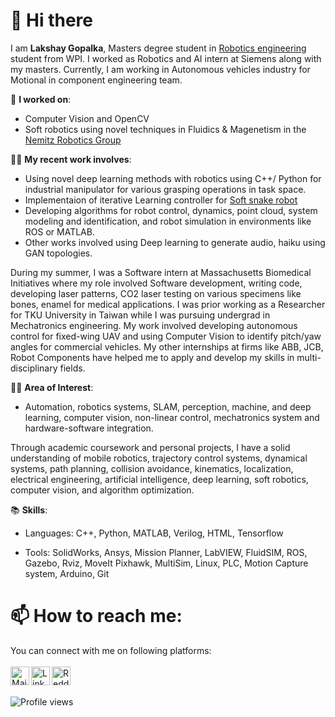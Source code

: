 <h1> 👋 Hi there </h1>

I am <strong>Lakshay Gopalka</strong>, Masters degree student in <a href="https://www.wpi.edu/academics/departments/robotics-engineering">Robotics engineering</a> student from WPI. I worked as Robotics and AI intern at Siemens along with my masters. Currently, I am working in Autonomous vehicles industry for Motional in component engineering team.
  
🔭 <strong>I worked on</strong></strong></strong></strong>: 
- Computer Vision and OpenCV
- Soft robotics using novel techniques in Fluidics & Magenetism in the <a href="https://nemitzroboticsgroup.com">Nemitz Robotics Group</a>

👨‍💻 <strong>My recent work involves</strong></strong></strong>: 
- Using novel deep learning methods with robotics using C++/ Python for industrial manipulator for various grasping operations in task space. 
- Implementaion of iterative Learning controller for <a href="http://softrobotics.wpi.edu/research.php">Soft snake robot</a>  
- Developing algorithms for robot control, dynamics, point cloud, system modeling and identification, and robot simulation in environments like ROS or MATLAB. 
- Other works involved using Deep learning to generate audio, haiku using GAN topologies.

During my summer, I was a Software intern at Massachusetts Biomedical Initiatives where my role involved Software development, writing code, developing laser patterns, CO2 laser testing on various specimens like bones, enamel for medical applications. I was prior working as a Researcher for TKU University in Taiwan while I was pursuing undergrad in Mechatronics engineering. My work involved developing autonomous control for fixed-wing UAV and using Computer Vision to identify pitch/yaw angles for commercial vehicles. My other internships at firms like ABB, JCB, Robot Components have helped me to apply and develop my skills in multi-disciplinary fields.

🕵️‍♂️ <strong>Area of Interest</strong></strong>:

- Automation, robotics systems, SLAM, perception, machine, and deep learning, computer vision, non-linear control, mechatronics system and hardware-software integration.

Through academic coursework and personal projects, I have a solid understanding of mobile robotics, trajectory control systems, dynamical systems, path planning, collision avoidance, kinematics, localization, electrical engineering, artificial intelligence, deep learning, soft robotics, computer vision, and algorithm optimization.

📚 <strong>Skills</strong>:

- Languages: C++, Python, MATLAB, Verilog, HTML, Tensorflow

- Tools: SolidWorks, Ansys, Mission Planner, LabVIEW, FluidSIM, ROS, Gazebo, Rviz, MoveIt Pixhawk, MultiSim, Linux, PLC, Motion Capture system, Arduino, Git


<h1> 📫 How to reach me: </h1>
You can connect with me on following platforms:
<br> 

<br>
<a href="mailto:lgopalka@wpi.edu"> 
  <img align="left" alt="Mail" width="30px" src="https://cdn.jsdelivr.net/npm/simple-icons@3.3.0/icons/microsoftoutlook.svg" />
</a>
<a href="https://www.linkedin.com/in/lgopalka/">
  <img align="left" alt="Linkedin" width="30px" src="https://cdn.jsdelivr.net/npm/simple-icons@v3/icons/linkedin.svg" />
</a>
<a href="https://www.youtube.com/user/lakshaygopalka">
  <img align="left" alt="Reddit" width="30px" src="https://cdn.jsdelivr.net/npm/simple-icons@3.3.0/icons/youtube.svg" />
</a>
<br>

<br>

![Profile views](https://gpvc.arturio.dev/glakshay) 

<!--
**glakshay/glakshay** is a ✨ _special_ ✨ repository because its `README.md` (this file) appears on your GitHub profile.

<strong>Find my Resume <a href="https://drive.google.com/file/d/1gPj3E_Uor90aAaJNdystO7WQ0l76fjBP/view?usp=sharing" target="_blank">here</a></strong>

Here are some ideas to get you started:

- 🔭 I’m currently working on ...
- 🌱 I’m currently learning ...
- 👯 I’m looking to collaborate on ...
- 🤔 I’m looking for help with ...
- 💬 Ask me about ...
- 📫 How to reach me: ...
- 😄 Pronouns: ...
- ⚡ Fun fact: ...

![GitHub stats](https://github-readme-stats.vercel.app/api?username=glakshay&show_icons=true)


Hello, I am Lakshay, currently pursuing Masters in Robotics engineering student at WPI. I worked as a software intern at Massachusetts Biomedical Initiatives in the summer, 20. My work involved software development, writing code, developing laser patterns, CO2 laser testing on various specimens like bones, enamel for medical applications.

My recent work involved using novel deep learning methods with robotics using C++/ Python for industrial manipulator for various grasping operations in task space. Some projects involved developing algorithms for robot control, dynamics, point cloud, system modeling and identification, and robot simulation in environments like ROS or MATLAB. Other works involved using Deep learning to generate audio, haiku using GAN topologies.

I was prior working as a Researcher for TKU University in Taiwan while I was pursuing undergrad in Mechatronics engineering. My work involved developing autonomous control for fixed-wing UAV and using Computer Vision to identify pitch/yaw angles for commercial vehicles. My other internships at firms like ABB, JCB, Robot Components have helped me to apply and develop my skills in multi-disciplinary fields.

Through academic coursework and personal projects, I have a solid understanding of mobile robotics,  trajectory control systems, dynamical systems, path planning, collision avoidance, kinematics, localization, electrical engineering, artificial intelligence, deep learning, soft robotics, computer vision, and algorithm optimization.

Some of the areas of interest include automation, robotics systems, SLAM, perception, machine, and deep learning, computer vision, non-linear control systems, mechatronics system and hardware-software integration.

Seeking full time opportunities in the relevant field to apply my experience and skills to develop, model systems, and to gain new technical knowledge.

Languages: C++, Python, MATLAB, Verilog
Tools: ROS, Tensorflow, GitHub, Git, Gazebo, Rviz, Simulink, LabView, Pixhawk
-->
